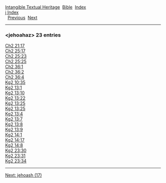 [Intangible Textual Heritage](../../index)  [Bible](../index) 
[Index](index)   
[j Index](_j_)  
  [Previous](c06143)  [Next](c06145) 

------------------------------------------------------------------------

### &lt;jehoahaz&gt; 23 entries

[Ch2 21:17](../kjv/ch2021.htm#017)  
[Ch2 25:17](../kjv/ch2025.htm#017)  
[Ch2 25:23](../kjv/ch2025.htm#023)  
[Ch2 25:25](../kjv/ch2025.htm#025)  
[Ch2 36:1](../kjv/ch2036.htm#001)  
[Ch2 36:2](../kjv/ch2036.htm#002)  
[Ch2 36:4](../kjv/ch2036.htm#004)  
[Kg2 10:35](../kjv/kg2010.htm#035)  
[Kg2 13:1](../kjv/kg2013.htm#001)  
[Kg2 13:10](../kjv/kg2013.htm#010)  
[Kg2 13:22](../kjv/kg2013.htm#022)  
[Kg2 13:25](../kjv/kg2013.htm#025)  
[Kg2 13:25](../kjv/kg2013.htm#025)  
[Kg2 13:4](../kjv/kg2013.htm#004)  
[Kg2 13:7](../kjv/kg2013.htm#007)  
[Kg2 13:8](../kjv/kg2013.htm#008)  
[Kg2 13:9](../kjv/kg2013.htm#009)  
[Kg2 14:1](../kjv/kg2014.htm#001)  
[Kg2 14:17](../kjv/kg2014.htm#017)  
[Kg2 14:8](../kjv/kg2014.htm#008)  
[Kg2 23:30](../kjv/kg2023.htm#030)  
[Kg2 23:31](../kjv/kg2023.htm#031)  
[Kg2 23:34](../kjv/kg2023.htm#034)  

------------------------------------------------------------------------

[Next: jehoash (17)](c06145)
